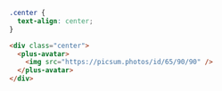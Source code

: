 ```css [style]
.center {
  text-align: center;
}
```

```html [template]
<div class="center">
  <plus-avatar>
    <img src="https://picsum.photos/id/65/90/90" />
  </plus-avatar>
</div>
```
